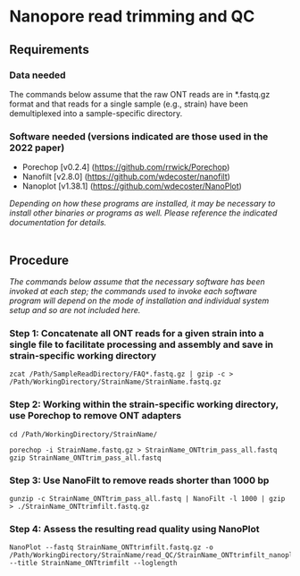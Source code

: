 # Nanopore read trimming and QC

## Requirements

### Data needed
The commands below assume that the raw ONT reads are in *.fastq.gz format and that reads for a single sample (e.g., strain) have been demultiplexed into a sample-specific directory.

### Software needed (versions indicated are those used in the 2022 paper)
* Porechop [v0.2.4] (https://github.com/rrwick/Porechop)
* Nanofilt [v2.8.0] (https://github.com/wdecoster/nanofilt)
* Nanoplot [v1.38.1] (https://github.com/wdecoster/NanoPlot)


_Depending on how these programs are installed, it may be necessary to install other binaries or programs as well. Please reference the indicated documentation for details._  
</br>

## Procedure
*The commands below assume that the necessary software has been invoked at each step; the commands used to invoke each software program will depend on the mode of installation and individual system setup and so are not included here.* 

### Step 1: Concatenate all ONT reads for a given strain into a single file to facilitate processing and assembly and save in strain-specific working directory

```
zcat /Path/SampleReadDirectory/FAQ*.fastq.gz | gzip -c > /Path/WorkingDirectory/StrainName/StrainName.fastq.gz
```

### Step 2: Working within the strain-specific working directory, use Porechop to remove ONT adapters
```
cd /Path/WorkingDirectory/StrainName/

porechop -i StrainName.fastq.gz > StrainName_ONTtrim_pass_all.fastq
gzip StrainName_ONTtrim_pass_all.fastq
```

### Step 3: Use NanoFilt to remove reads shorter than 1000 bp
```
gunzip -c StrainName_ONTtrim_pass_all.fastq | NanoFilt -l 1000 | gzip > ./StrainName_ONTtrimfilt.fastq.gz
```

### Step 4: Assess the resulting read quality using NanoPlot
```
NanoPlot --fastq StrainName_ONTtrimfilt.fastq.gz -o /Path/WorkingDirectory/StrainName/read_QC/StrainName_ONTtrimfilt_nanoplot --title StrainName_ONTtrimfilt --loglength
```
</br>
